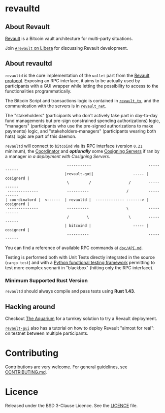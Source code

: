 # revaultd

## About Revault

[Revault](https://github.com/revault/practical-revault/blob/master/revault.pdf) is a
Bitcoin vault architecture for multi-party situations.

Join [`#revault` on Libera](https://web.libera.chat/?channels=#revault) for discussing Revault development.


## About revaultd

`revaultd` is the core implementation of the `wallet` part from the [Revault protocol](https://github.com/revault/practical-revault).
Exposing an RPC interface, it aims to be actually used by participants with a GUI wrapper while
letting the possibility to access to the functionalities programmatically.

The Bitcoin Script and transactions logic is contained in [`revault_tx`](https://github.com/revault/revault_tx/),
and the communication with the servers is in [`revault_net`](https://github.com/revault/revault_net).

The "stakeholders" (participants who don't actively take part in day-to-day fund managements
but pre-sign constrained spending authorizations) logic, "managers" (participants who use the pre-signed
authorizations to make payments) logic, and "stakeholders-managers" (participants wearing both hats) logic
are part of this daemon.

`revaultd` will connect to `bitcoind` via its RPC interface (version `0.21` minimum), the
[Coordinator](https://github.com/revault/coordinatord) and __*optionally*__ some [Cosigning Servers](https://github.com/revault/cosignerd)
if ran by a manager *in a deployment with Cosigning Servers*.

```
                            -----------                          -----------
                           |revault-gui|                  ----- | cosignerd |
                            \         /                 /        -----------
 --------------             ----------                 /         -----------
| coordinatord |  <------  | revaultd |  ------------- -------> | cosignerd |
 --------------             ----------                 \         -----------
                            /        \                  \        -----------
                           | bitcoind |                   ----- | cosignerd |
                            ----------                           -----------
```

You can find a reference of available RPC commands at [`doc/API.md`](doc/API.md).

Testing is performed both with Unit Tests directly integrated in the source (`cargo test`) and with a
[Python functional testing framework](tests/) permitting to test more complex scenarii in "blackbox"
(hitting only the RPC interface).

### Minimum Supported Rust Version

`revaultd` should always compile and pass tests using **Rust 1.43**.


## Hacking around

Checkout [The Aquarium](https://github.com/revault/aquarium) for a turnkey solution to try a Revault
deployment.

[`revault-gui`](https://github.com/revault/revault-gui) also has a tutorial on how to deploy Revault
"almost for real": on testnet between multiple participants.


# Contributing

Contributions are very welcome. For general guidelines, see [CONTRIBUTING.md](CONTRIBUTING.md).


# Licence

Released under the BSD 3-Clause Licence. See the [LICENCE](LICENCE) file.

